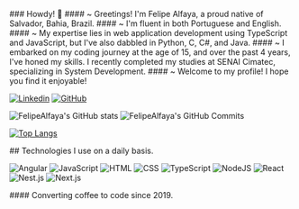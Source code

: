 \### Howdy! 👋
\#### ~ Greetings! I'm Felipe Alfaya, a proud native of Salvador, Bahia, Brazil.
\#### ~ I'm fluent in both Portuguese and English.
\#### ~ My expertise lies in web application development using TypeScript and JavaScript, but I've also dabbled in Python, C, C#, and Java.
\#### ~ I embarked on my coding journey at the age of 15, and over the past 4 years, I've honed my skills. I recently completed my studies at SENAI Cimatec, specializing in System Development.
\#### ~ Welcome to my profile! I hope you find it enjoyable!

[![Linkedin](https://img.shields.io/badge/LinkedIn-0C1014?style=for-the-badge&logo=linkedin&logoColor=99D1CE)](https://www.linkedin.com/in/FelipeAlfaya) 
[![GitHub](https://img.shields.io/badge/GitHub-0C1014?style=for-the-badge&logo=github&logoColor=99D1CE)](https://github.com/FelipeAlfaya/FelipeAlfaya)

![FelipeAlfaya's GitHub stats](https://github-readme-stats.vercel.app/api?username=FelipeAlfaya&show_icons=true&theme=gotham)
![FelipeAlfaya's GitHub Commits](https://github-readme-streak-stats.herokuapp.com/?user=FelipeAlfaya&theme=gotham)

[![Top Langs](https://github-readme-stats.vercel.app/api/top-langs/?username=FelipeAlfaya&layout=compact&langs_count=168&theme=gotham)]()

\## Technologies I use on a daily basis.

![Angular](https://img.shields.io/badge/Angular-0C1014?style=for-the-badge&logo=angular&logoColor=99D1CE)
![JavaScript](https://img.shields.io/badge/JavaScript-0C1014?style=for-the-badge&logo=javascript&logoColor=99D1CE)
![HTML](https://img.shields.io/badge/HTML5-0C1014?style=for-the-badge&logo=html5&logoColor=99D1CE)
![CSS](https://img.shields.io/badge/CSS3-0C1014?style=for-the-badge&logo=css3&logoColor=99D1CE)
![TypeScript](https://img.shields.io/badge/TypeScript-0C1014?style=for-the-badge&logo=typescript&logoColor=99D1CE)
![NodeJS](https://img.shields.io/badge/Node.js-0C1014?style=for-the-badge&logo=npm&logoColor=99D1CE)
![React](https://img.shields.io/badge/React-0C1014?style=for-the-badge&logo=react&logoColor=99D1CE)
![Nest.js](https://img.shields.io/badge/Nest.js-0C1014?style=for-the-badge&logo=nestjs&logoColor=99D1CE)
![Next.js](https://img.shields.io/badge/Next.js-0C1014?style=for-the-badge&logo=next.js&logoColor=99D1CE)

\#### Converting coffee to code since 2019.

